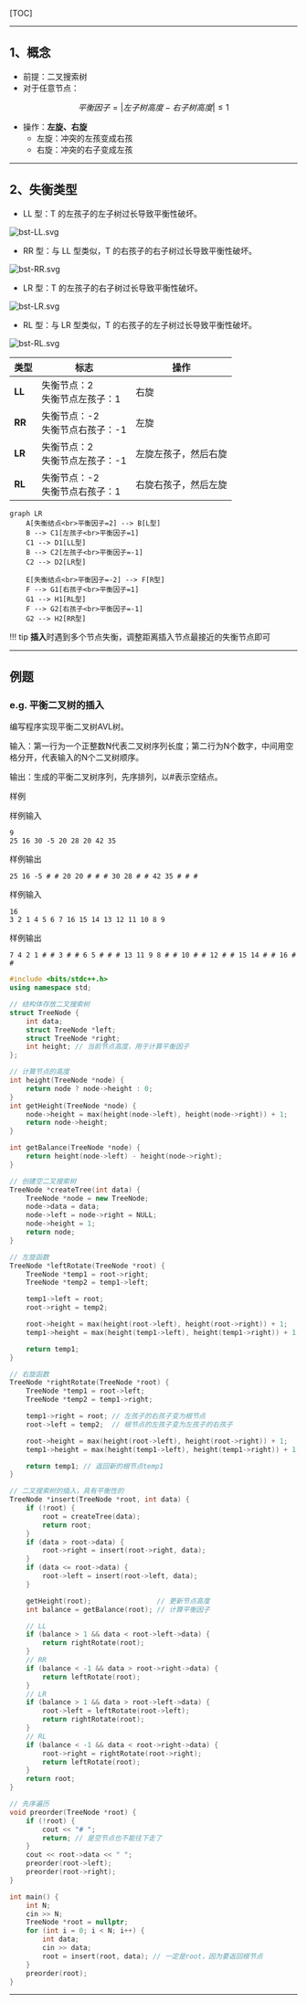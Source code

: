 [TOC]

---

## 1、概念

- 前提：二叉搜索树
- 对于任意节点：

$$
平衡因子=|左子树高度-右子树高度|\leq 1
$$

- 操作：**左旋、右旋**
    - 左旋：冲突的左孩变成右孩
    - 右旋：冲突的右子变成左孩
    
---

## 2、失衡类型
- LL 型：T 的左孩子的左子树过长导致平衡性破坏。

![bst-LL.svg](../../assets/images/DataStruct/bst-LL.svg)

- RR 型：与 LL 型类似，T 的右孩子的右子树过长导致平衡性破坏。

![bst-RR.svg](../../assets/images/DataStruct/bst-RR.svg)

- LR 型：T 的左孩子的右子树过长导致平衡性破坏。

![bst-LR.svg](../../assets/images/DataStruct/bst-LR.svg)

- RL 型：与 LR 型类似，T 的右孩子的左子树过长导致平衡性破坏。

![bst-RL.svg](../../assets/images/DataStruct/bst-RL.svg)


  | 类型   | 标志                                | 操作                 |
  | ------ | ----------------------------------- | -------------------- |
  | **LL** | 失衡节点：2<br>失衡节点左孩子：1    | 右旋                 |
  | **RR** | 失衡节点：-2<br/>失衡节点右孩子：-1 | 左旋                 |
  | **LR** | 失衡节点：2<br/>失衡节点左孩子：-1  | 左旋左孩子，然后右旋 |
  | **RL** | 失衡节点：-2<br/>失衡节点右孩子：1  | 右旋右孩子，然后左旋 |

  ```mermaid
  graph LR
      A[失衡结点<br>平衡因子=2] --> B[L型]
      B --> C1[左孩子<br>平衡因子=1]
      C1 --> D1[LL型]
      B --> C2[左孩子<br>平衡因子=-1]
      C2 --> D2[LR型]
  
      E[失衡结点<br>平衡因子=-2] --> F[R型]
      F --> G1[右孩子<br>平衡因子=1]
      G1 --> H1[RL型]
      F --> G2[右孩子<br>平衡因子=-1]
      G2 --> H2[RR型]
  
  ```


!!! tip
    **插入**时遇到多个节点失衡，调整距离插入节点最接近的失衡节点即可

---

## 例题

### e.g. 平衡二叉树的插入

编写程序实现平衡二叉树AVL树。

输入：第一行为一个正整数N代表二叉树序列长度；第二行为N个数字，中间用空格分开，代表输入的N个二叉树顺序。

输出：生成的平衡二叉树序列，先序排列，以#表示空结点。

样例

样例输入

```
9
25 16 30 -5 20 28 20 42 35
```

样例输出

```
25 16 -5 # # 20 20 # # # 30 28 # # 42 35 # # #
```

样例输入

```
16
3 2 1 4 5 6 7 16 15 14 13 12 11 10 8 9
```

样例输出

```
7 4 2 1 # # 3 # # 6 5 # # # 13 11 9 8 # # 10 # # 12 # # 15 14 # # 16 # # 
```

```c++
#include <bits/stdc++.h>
using namespace std;

// 结构体存放二叉搜索树
struct TreeNode {
    int data;
    struct TreeNode *left;
    struct TreeNode *right;
    int height; // 当前节点高度，用于计算平衡因子
};

// 计算节点的高度
int height(TreeNode *node) {
    return node ? node->height : 0;
}
int getHeight(TreeNode *node) {
    node->height = max(height(node->left), height(node->right)) + 1;
    return node->height;
}

int getBalance(TreeNode *node) {
    return height(node->left) - height(node->right);
}

// 创建空二叉搜索树
TreeNode *createTree(int data) {
    TreeNode *node = new TreeNode;
    node->data = data;
    node->left = node->right = NULL;
    node->height = 1;
    return node;
}

// 左旋函数
TreeNode *leftRotate(TreeNode *root) {
    TreeNode *temp1 = root->right;
    TreeNode *temp2 = temp1->left;

    temp1->left = root;
    root->right = temp2;

    root->height = max(height(root->left), height(root->right)) + 1;
    temp1->height = max(height(temp1->left), height(temp1->right)) + 1;

    return temp1;
}

// 右旋函数
TreeNode *rightRotate(TreeNode *root) {
    TreeNode *temp1 = root->left;
    TreeNode *temp2 = temp1->right;

    temp1->right = root; // 左孩子的右孩子变为根节点
    root->left = temp2;  // 根节点的左孩子变为左孩子的右孩子

    root->height = max(height(root->left), height(root->right)) + 1;
    temp1->height = max(height(temp1->left), height(temp1->right)) + 1;

    return temp1; // 返回新的根节点temp1
}

// 二叉搜索树的插入，具有平衡性的
TreeNode *insert(TreeNode *root, int data) {
    if (!root) {
        root = createTree(data);
        return root;
    }
    if (data > root->data) {
        root->right = insert(root->right, data);
    }
    if (data <= root->data) {
        root->left = insert(root->left, data);
    }

    getHeight(root);                // 更新节点高度
    int balance = getBalance(root); // 计算平衡因子

    // LL
    if (balance > 1 && data < root->left->data) {
        return rightRotate(root);
    }
    // RR
    if (balance < -1 && data > root->right->data) {
        return leftRotate(root);
    }
    // LR
    if (balance > 1 && data > root->left->data) {
        root->left = leftRotate(root->left);
        return rightRotate(root);
    }
    // RL
    if (balance < -1 && data < root->right->data) {
        root->right = rightRotate(root->right);
        return leftRotate(root);
    }
    return root;
}

// 先序遍历
void preorder(TreeNode *root) {
    if (!root) {
        cout << "# ";
        return; // 是空节点也不能往下走了
    }
    cout << root->data << " ";
    preorder(root->left);
    preorder(root->right);
}

int main() {
    int N;
    cin >> N;
    TreeNode *root = nullptr;
    for (int i = 0; i < N; i++) {
        int data;
        cin >> data;
        root = insert(root, data); // 一定是root，因为要返回根节点
    }
    preorder(root);
}
```

---

